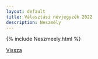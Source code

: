 ```yaml
---
layout: default
title: Választási névjegyzék 2022
description: Neszmély
---
```


{% include Neszmeely.html %}

[Vissza](./)